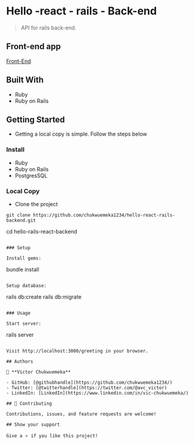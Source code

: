 # Hello -react - rails - Back-end

> API for rails back-end.

## Front-end app

[Front-End](https://github.com/chukwuemeka1234/hello-react-front-end/pull/1)

## Built With

- Ruby
- Ruby on Rails

## Getting Started

- Getting a local copy is simple. Follow the steps below

### Install

- Ruby
- Ruby on Rails
- PostgresSQL

### Local Copy

- Clone the project

```
git clone https://github.com/chukwuemeka1234/hello-react-rails-backend.git

```

cd hello-rails-react-backend

```

### Setup

Install gems:

```
bundle install
```

Setup database:

```
rails db:create
rails db:migrate
```

### Usage

Start server:

```
rails server
```

Visit http://localhost:3000/greeting in your browser.

## Authors

👤 **Victor Chukwuemeka**

- GitHub: [@githubhandle](https://github.com/chukwuemeka1234/)
- Twitter: [@twitterhandle](https://twitter.com/@avc_victor)
- LinkedIn: [LinkedIn](https://www.linkedin.com/in/vic-chukwuemeka/)

## 🤝 Contributing

Contributions, issues, and feature requests are welcome!

## Show your support

Give a ⭐️ if you like this project!
